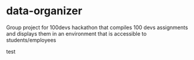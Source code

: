 # data-organizer
Group project for 100devs hackathon that compiles 100 devs assignments and displays them in an environment that is accessible to students/employees


test
